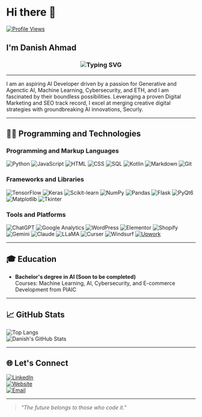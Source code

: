 # Hi there 👋  
[![Profile Views](https://komarev.com/ghpvc/?username=danish-ahmad-ai&color=blue)](https://github.com/danish-ahmad-ai)

## I'm Danish Ahmad

<div align="center">
  <h3>
    <img src="https://readme-typing-svg.herokuapp.com?font=Fira+Code&size=24&pause=1000&color=00FF7F&center=true&vCenter=true&width=650&lines=Top-Rated+Digital+Marketer+%26+SEO+Expert;Future-Ready+AI+Developer+%F0%9F%9A%80;Cybersecurity+Enthusiast+%26+ETH+in+Training%F0%9F%94%90;Let's+Code+%26+Create+the+Future." alt="Typing SVG" />
  </h3>
</div>

---

I am an aspiring AI Developer driven by a passion for Generative and Agenctic AI, Machine Learning, Cybersecurity, and ETH, and I am fascinated by their boundless possibilities. Leveraging a proven Digital Marketing and SEO track record, I excel at merging creative digital strategies with groundbreaking AI innovations, Securly.

---

## 👨‍💻 Programming and Technologies

### **Programming and Markup Languages**  
![Python](https://img.shields.io/badge/-Python-3776AB?logo=python&logoColor=white&style=flat) ![JavaScript](https://img.shields.io/badge/-JavaScript-F7DF1E?logo=javascript&logoColor=black&style=flat) ![HTML](https://img.shields.io/badge/-HTML-E34F26?logo=html5&logoColor=white&style=flat) ![CSS](https://img.shields.io/badge/-CSS-1572B6?logo=css3&logoColor=white&style=flat) ![SQL](https://img.shields.io/badge/-SQL-4479A1?logo=mysql&logoColor=white&style=flat) ![Kotlin](https://img.shields.io/badge/-Kotlin-0095D5?logo=kotlin&logoColor=white&style=flat) ![Markdown](https://img.shields.io/badge/-Markdown-000000?logo=markdown&logoColor=white&style=flat) ![Git](https://img.shields.io/badge/-Git-F05032?logo=git&logoColor=white&style=flat)

### **Frameworks and Libraries**  
![TensorFlow](https://img.shields.io/badge/-TensorFlow-FF6F00?logo=tensorflow&logoColor=white&style=flat) ![Keras](https://img.shields.io/badge/-Keras-D00000?logo=keras&logoColor=white&style=flat) ![Scikit-learn](https://img.shields.io/badge/-Scikit--learn-F7931E?logo=scikit-learn&logoColor=white&style=flat) ![NumPy](https://img.shields.io/badge/-NumPy-013243?logo=numpy&logoColor=white&style=flat) ![Pandas](https://img.shields.io/badge/-Pandas-150458?logo=pandas&logoColor=white&style=flat) ![Flask](https://img.shields.io/badge/-Flask-000000?logo=flask&logoColor=white&style=flat) ![PyQt6](https://img.shields.io/badge/-PyQt6-41C7F5?logo=python&logoColor=white&style=flat) ![Matplotlib](https://img.shields.io/badge/-Matplotlib-11557C?logo=python&logoColor=white&style=flat) ![Tkinter](https://img.shields.io/badge/-Tkinter-FF6F61?logo=python&logoColor=white&style=flat)

### **Tools and Platforms**  
![ChatGPT](https://img.shields.io/badge/-ChatGPT-4E8DFF?logo=openai&logoColor=white&style=flat) ![Google Analytics](https://img.shields.io/badge/-Google%20Analytics-E37400?logo=google-analytics&logoColor=white&style=flat) ![WordPress](https://img.shields.io/badge/-WordPress-21759B?logo=wordpress&logoColor=white&style=flat) ![Elementor](https://img.shields.io/badge/-Elementor-92003B?logo=elementor&logoColor=white&style=flat) ![Shopify](https://img.shields.io/badge/-Shopify-7AB55C?logo=shopify&logoColor=white&style=flat) ![Gemini](https://img.shields.io/badge/-Gemini-4F4F4F?logo=gemini&logoColor=white&style=flat) ![Claude](https://img.shields.io/badge/-Claude-FF4F00?logo=github&logoColor=white&style=flat) ![LLaMA](https://img.shields.io/badge/-LLaMA-0066CC?logo=python&logoColor=white&style=flat) ![Curser](https://img.shields.io/badge/-Curser-2A2A2A?logo=python&logoColor=white&style=flat) ![Windsurf](https://img.shields.io/badge/-Windsurf-DAA520?logo=python&logoColor=white&style=flat) <a href="https://www.upwork.com/freelancers/~01b3efdafc36974754" target="_blank">![Upwork](https://img.shields.io/badge/-Upwork-4CAF50?logo=upwork&logoColor=white&style=flat)</a>

---

## 🎓 Education  
- **Bachelor's degree in AI (Soon to be completed)**  
  Courses: Machine Learning, AI, Cybersecurity, and E-commerce Development from PIAIC  

---

## 📈 GitHub Stats  
![Top Langs](https://github-readme-stats.vercel.app/api/top-langs/?username=danish-ahmad-ai&layout=compact&theme=radical)  
![Danish's GitHub Stats](https://github-readme-stats.vercel.app/api?username=danish-ahmad-ai&show_icons=true&theme=radical)

---

## 🌐 Let's Connect

[![LinkedIn](https://img.shields.io/badge/-LinkedIn-0A66C2?logo=linkedin&logoColor=white&style=flat-square)](http://www.linkedin.com/in/danish-ahmad-digital-marketer)  
[![Website](https://img.shields.io/badge/-Website-FF5722?logo=google-chrome&logoColor=white&style=flat-square)](https://danishahmad.xyz)  
[![Email](https://img.shields.io/badge/-Email-D14836?logo=gmail&logoColor=white&style=flat-square)](mailto:mrdanishkhb@gmail.com)

---

> *"The future belongs to those who code it."*
